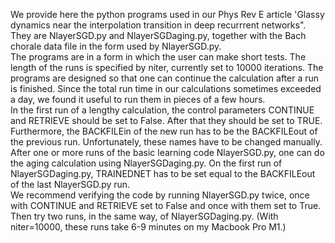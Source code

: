 We provide here the python programs used in our Phys Rev E article 'Glassy dynamics near the interpolation transition in deep recurrrent networks".
They are NlayerSGD.py and NlayerSGDaging.py, together with the Bach chorale data file in the form used by NlayerSGD.py.  
The programs are in a form in which the user can make short tests.  The length of the runs is specified by niter, currently set to 10000 iterations. 
The programs are designed so that one can continue the calculation after a run is finished.  Since the total run time in our calculations sometimes 
exceeded a day, we found it useful to run them in pieces of a few hours.  
In the first run of a lengthy calculation, the control parameters CONTINUE and RETRIEVE should be set to False.  After that they should be set to TRUE.
Furthermore, the BACKFILEin of the new run has to be the BACKFILEout of the previous run.  Unfortunately, these names have to be changed manually.
After one or more runs of the basic learning code NlayerSGD.py, one can do the aging calculation using NlayerSGDaging.py.  On the first run of 
NlayerSGDaging.py, TRAINEDNET has to be set equal to the BACKFILEout of the last NlayerSGD.py run.  
We recommend verifying the code by running NlayerSGD.py twice, once with CONTINUE and RETRIEVE set to False and once with them set to True.  Then try two 
runs, in the same way, of NlayerSGDaging.py.  (With niter=10000, these runs take 6-9 minutes on my Macbook Pro M1.)
